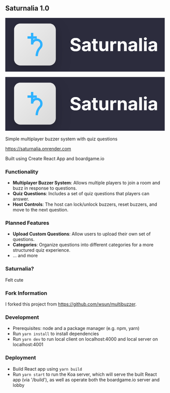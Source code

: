 ## Saturnalia 1.0

![Header](https://github.com/yunuseyvz/saturnalia/blob/main/public/image.png?raw=true)

<p align="center">
  <img src="https://github.com/yunuseyvz/saturnalia/blob/main/public/image.png?raw=true" />
</p>

Simple multiplayer buzzer system with quiz questions

https://saturnalia.onrender.com

Built using Create React App and boardgame.io

### Functionality

- **Multiplayer Buzzer System**: Allows multiple players to join a room and buzz in response to questions.
- **Quiz Questions**: Includes a set of quiz questions that players can answer.
- **Host Controls**: The host can lock/unlock buzzers, reset buzzers, and move to the next question.

### Planned Features

- **Upload Custom Questions**: Allow users to upload their own set of questions.
- **Categories**: Organize questions into different categories for a more structured quiz experience.
- ... and more

### Saturnalia?
Felt cute

### Fork Information

I forked this project from https://github.com/wsun/multibuzzer.

### Development

- Prerequisites: node and a package manager (e.g. npm, yarn)
- Run `yarn install` to install dependencies
- Run `yarn dev` to run local client on localhost:4000 and local server on localhost:4001

### Deployment

- Build React app using `yarn build`
- Run `yarn start` to run the Koa server, which will serve the built React app (via '/build'), as well as operate both the boardgame.io server and lobby
